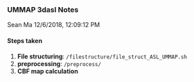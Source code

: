 ### UMMAP 3dasl Notes
Sean Ma
12/6/2018, 12:09:12 PM

#### Steps taken
1. **File structuring**:
    `/filestructure/file_struct_ASL_UMMAP.sh`
2. **preprocessing**:
    `/preprocess/`
3. **CBF map calculation**
